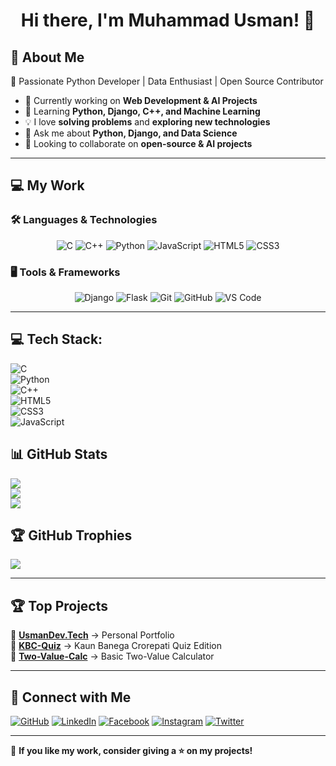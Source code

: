 <h1 align="center">Hi there, I'm Muhammad Usman! 👋</h1>

## 🚀 About Me  
🎯 Passionate Python Developer | Data Enthusiast | Open Source Contributor  

- 🔭 Currently working on **Web Development & AI Projects**  
- 🌱 Learning **Python, Django, C++, and Machine Learning**  
- 💡 I love **solving problems** and **exploring new technologies**  
- 💬 Ask me about **Python, Django, and Data Science**  
- 👯 Looking to collaborate on **open-source & AI projects**  

---

## 💻 My Work  

### 🛠️ Languages & Technologies  

<p align="center">
  <img src="https://img.shields.io/badge/C-%2300599C.svg?style=for-the-badge&logo=c&logoColor=white" alt="C">
  <img src="https://img.shields.io/badge/C++-%2300599C.svg?style=for-the-badge&logo=c%2B%2B&logoColor=white" alt="C++">
  <img src="https://img.shields.io/badge/Python-%233776AB.svg?style=for-the-badge&logo=python&logoColor=white" alt="Python">
  <img src="https://img.shields.io/badge/JavaScript-%23F7DF1E.svg?style=for-the-badge&logo=javascript&logoColor=black" alt="JavaScript">
  <img src="https://img.shields.io/badge/HTML5-%23E34F26.svg?style=for-the-badge&logo=html5&logoColor=white" alt="HTML5">
  <img src="https://img.shields.io/badge/CSS3-%231572B6.svg?style=for-the-badge&logo=css3&logoColor=white" alt="CSS3">
</p>

### 🖥️ Tools & Frameworks  

<p align="center">
  <img src="https://img.shields.io/badge/Django-%23092E20.svg?style=for-the-badge&logo=django&logoColor=white" alt="Django">
  <img src="https://img.shields.io/badge/Flask-%23000000.svg?style=for-the-badge&logo=flask&logoColor=white" alt="Flask">
  <img src="https://img.shields.io/badge/Git-%23F05032.svg?style=for-the-badge&logo=git&logoColor=white" alt="Git">
  <img src="https://img.shields.io/badge/GitHub-%23121011.svg?style=for-the-badge&logo=github&logoColor=white" alt="GitHub">
  <img src="https://img.shields.io/badge/VS%20Code-%23007ACC.svg?style=for-the-badge&logo=visual-studio-code&logoColor=white" alt="VS Code">
</p>

---

## 💻 Tech Stack:  
![C](https://img.shields.io/badge/c-%2300599C.svg?style=flat&logo=c&logoColor=white)  
![Python](https://img.shields.io/badge/python-3670A0?style=flat&logo=python&logoColor=ffdd54)  
![C++](https://img.shields.io/badge/C%2B%2B-%2300599C.svg?style=flat&logo=c%2B%2B&logoColor=white)  
![HTML5](https://img.shields.io/badge/html5-%23E34F26.svg?style=flat&logo=html5&logoColor=white)  
![CSS3](https://img.shields.io/badge/css3-%231572B6.svg?style=flat&logo=css3&logoColor=white)  
![JavaScript](https://img.shields.io/badge/javascript-%23323330.svg?style=flat&logo=javascript&logoColor=%23F7DF1E)  

## 📊 GitHub Stats  
![](https://github-readme-stats.vercel.app/api?username=muhammad-usman-py&theme=default&hide_border=false&include_all_commits=false&count_private=true)  
![](https://github-readme-streak-stats.herokuapp.com/?user=muhammad-usman-py&theme=default&hide_border=false)  
![](https://github-readme-stats.vercel.app/api/top-langs/?username=muhammad-usman-py&theme=default&hide_border=false&layout=compact)

## 🏆 GitHub Trophies  
![](https://github-profile-trophy.vercel.app/?username=muhammad-usman-py&theme=onedark&no-frame=false&no-bg=true&margin-w=4)


---

## 🏆 Top Projects  
🔹 **[UsmanDev.Tech](https://muhammad-usman-py.github.io/usmandev.tech/)** → Personal Portfolio  
🔹 **[KBC-Quiz](https://github.com/muhammad-usman-py/Kaun-Banega-Crorepati-Quiz-Edition)** → Kaun Banega Crorepati Quiz Edition   
🔹 **[Two-Value-Calc](https://github.com/muhammad-usman-py/Basic-Two-Value-Calculator)** → Basic Two-Value Calculator

---

## 🔗 Connect with Me  
[![GitHub](https://img.shields.io/badge/GitHub-000?style=for-the-badge&logo=github)](https://github.com/muhammad-usman-py)
[![LinkedIn](https://img.shields.io/badge/LinkedIn-0A66C2?style=for-the-badge&logo=linkedin&logoColor=white)](https://www.linkedin.com/in/muhammad-usman-py/)
[![Facebook](https://img.shields.io/badge/Facebook-1877F2?style=for-the-badge&logo=facebook&logoColor=white)](https://web.facebook.com/muhammad.usman.py/)
[![Instagram](https://img.shields.io/badge/Instagram-E4405F?style=for-the-badge&logo=instagram&logoColor=white)](https://www.instagram.com/muhammad-usman-py/)
[![Twitter](https://img.shields.io/badge/Twitter-1DA1F2?style=for-the-badge&logo=twitter&logoColor=white)](https://x.com/usjutt07)


---

🌟 **If you like my work, consider giving a ⭐ on my projects!**  
